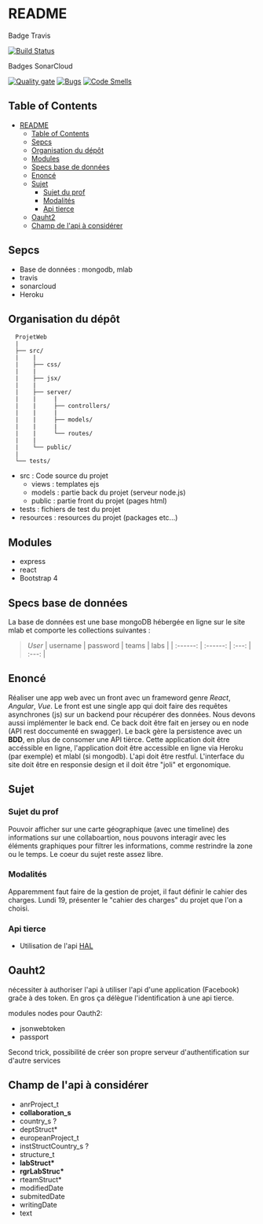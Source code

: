 # README

Badge Travis

[![Build Status](https://travis-ci.org/probakilla/ProjetWeb.svg?branch=master)](https://travis-ci.org/probakilla/ProjetWeb)

Badges SonarCloud

[![Quality
gate](https://sonarcloud.io/api/project_badges/measure?project=web%3Apipin&metric=alert_status)](https://sonarcloud.io/dashboard?id=web%3Apipin)
[![Bugs](https://sonarcloud.io/api/project_badges/measure?project=web%3Apipin&metric=bugs)](https://sonarcloud.io/dashboard?id=web%3Apipin)
[![Code Smells](https://sonarcloud.io/api/project_badges/measure?project=web%3Apipin&metric=code_smells)](https://sonarcloud.io/dashboard?id=web%3Apipin)

## Table of Contents

- [README](#readme)
  - [Table of Contents](#table-of-contents)
  - [Sepcs](#sepcs)
  - [Organisation du dépôt](#organisation-du-d%C3%A9p%C3%B4t)
  - [Modules](#modules)
  - [Specs base de données](#specs-base-de-donn%C3%A9es)
  - [Enoncé](#enonc%C3%A9)
  - [Sujet](#sujet)
    - [Sujet du prof](#sujet-du-prof)
    - [Modalités](#modalit%C3%A9s)
    - [Api tierce](#api-tierce)
  - [Oauht2](#oauht2)
  - [Champ de l'api à considérer](#champ-de-lapi-%C3%A0-consid%C3%A9rer)

## Sepcs

- Base de données : mongodb, mlab
- travis
- sonarcloud
- Heroku

## Organisation du dépôt

```
  ProjetWeb
  |
  ├── src/
  |    |
  |    ├── css/
  |    |
  |    ├── jsx/
  |    |
  |    ├── server/
  |    |     |
  |    |     ├── controllers/
  |    |     |
  |    |     ├── models/
  |    |     |
  |    |     └── routes/ 
  |    |
  |    └── public/
  |
  └── tests/
```

- src : Code source du projet
  - views : templates ejs
  - models : partie back du projet (serveur node.js)
  - public : partie front du projet (pages html)
- tests : fichiers de test du projet
- resources : resources du projet (packages etc...)

## Modules

- express
- react
- Bootstrap 4

## Specs base de données

La base de données est une base mongoDB hébergée en ligne sur le site mlab et
comporte les collections suivantes :

> _User_
> | username | password | teams | labs |
> | :------: | :------: | :---: | :---: |

## Enoncé

Réaliser une app web avec un front avec un frameword genre _React_, _Angular_,
_Vue_. Le front est une single app qui doit faire des requêtes asynchrones
(js) sur un backend pour récupérer des données. Nous devons aussi implémenter
le back end. Ce back doit être fait en jersey ou en node (API rest doccumenté
en swagger). Le back gère la persistence avec un **BDD**, en plus de consomer
une API tièrce. Cette application doit être accéssible en ligne, l'application
doit être accessible en ligne via Heroku (par exemple) et mlabl (si mongodb).
L'api doit être restful. L'interface du site doit être en responsie design et
il doit être "joli" et ergonomique.

## Sujet

### Sujet du prof

Pouvoir afficher sur une carte géographique (avec une timeline) des informations
sur une collaboartion, nous pouvons interagir avec les éléments graphiques pour
filtrer les informations, comme restrindre la zone ou le temps. Le coeur du
sujet reste assez libre.

### Modalités

Apparemment faut faire de la gestion de projet, il faut définir le cahier des
charges. Lundi 19, présenter le "cahier des charges" du projet que l'on a
choisi.

### Api tierce

- Utilisation de l'api [HAL](https://api.archives-ouvertes.fr/docs/)

## Oauht2

nécessiter à authoriser l'api à utiliser l'api d'une application (Facebook)
graĉe à des token. En gros ça délègue l'identification à une api tierce.

modules nodes pour Oauth2:

- jsonwebtoken
- passport

Second trick, possibilité de créer son propre serveur d'authentification sur
d'autre services

## Champ de l'api à considérer

- anrProject_t
- **collaboration_s**
- country_s ?
- deptStruct\*
- europeanProject_t
- instStructCountry_s ?
- structure_t
- **labStruct\***
- **rgrLabStruc\***
- rteamStruct\*
- modifiedDate
- submitedDate
- writingDate
- text
